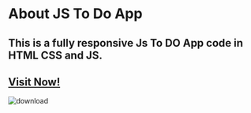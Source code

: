 # About JS To Do App
## This is a fully responsive Js To DO App code in HTML CSS and JS. 
## [Visit Now!](https://js-to-do-list-web-app.netlify.app/)
![download](https://github.com/user-attachments/assets/9aa5a1bd-b802-4f9b-88c6-f51547a226b2)
